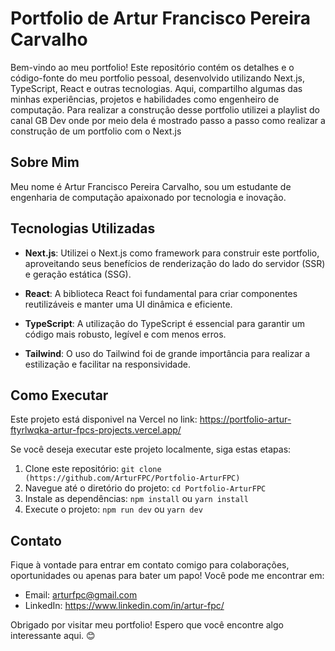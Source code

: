# Portfolio de Artur Francisco Pereira Carvalho

Bem-vindo ao meu portfolio! Este repositório contém os detalhes e o código-fonte do meu portfolio pessoal, desenvolvido utilizando Next.js, TypeScript, React e outras tecnologias. Aqui, compartilho algumas das minhas experiências, projetos e habilidades como engenheiro de computação. Para realizar a construção desse portfolio utilizei a playlist do canal GB Dev onde por meio dela é mostrado passo a passo como realizar a construção de um portfolio com o Next.js

## Sobre Mim

Meu nome é Artur Francisco Pereira Carvalho, sou um estudante de engenharia de computação apaixonado por tecnologia e inovação.

## Tecnologias Utilizadas

- **Next.js**: Utilizei o Next.js como framework para construir este portfolio, aproveitando seus benefícios de renderização do lado do servidor (SSR) e geração estática (SSG).
  
- **React**: A biblioteca React foi fundamental para criar componentes reutilizáveis e manter uma UI dinâmica e eficiente.

- **TypeScript**: A utilização do TypeScript é essencial para garantir um código mais robusto, legível e com menos erros.

- **Tailwind**: O uso do Tailwind foi de grande importância para realizar a estilização e facilitar na responsividade. 


## Como Executar
Este projeto está disponivel na Vercel no link:
https://portfolio-artur-ftyrlwqka-artur-fpcs-projects.vercel.app/

Se você deseja executar este projeto localmente, siga estas etapas:

1. Clone este repositório: `git clone (https://github.com/ArturFPC/Portfolio-ArturFPC)`
2. Navegue até o diretório do projeto: `cd Portfolio-ArturFPC`
3. Instale as dependências: `npm install` ou `yarn install`
4. Execute o projeto: `npm run dev` ou `yarn dev`

## Contato

Fique à vontade para entrar em contato comigo para colaborações, oportunidades ou apenas para bater um papo! Você pode me encontrar em:

- Email: arturfpc@gmail.com
- LinkedIn: https://www.linkedin.com/in/artur-fpc/

Obrigado por visitar meu portfolio! Espero que você encontre algo interessante aqui. 😊
